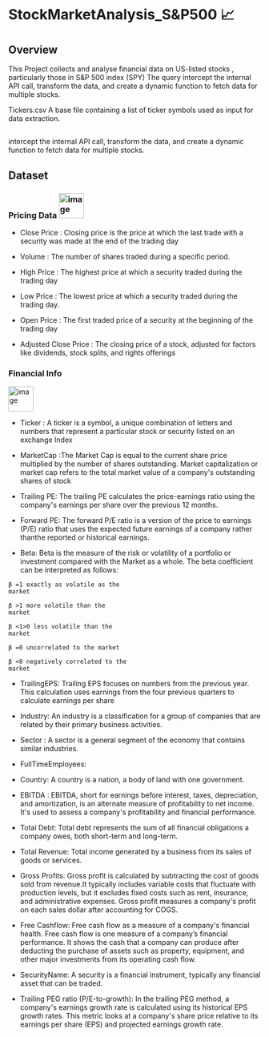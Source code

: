 # StockMarketAnalysis_S&P500 📈 


## Overview 
This Project collects and analyse financial data on US-listed stocks , particularly those in S&P 500 index (SPY) 
The query intercept the internal API call, transform the data, and create a dynamic function to fetch data for multiple stocks.



Tickers.csv
A base file containing a list of ticker symbols used as input for data extraction.
	

## 
intercept the internal API call, transform the data, and create a dynamic function to fetch data for multiple stocks.



## Dataset

### Pricing Data <img width="50" height="50" alt="image" src="https://github.com/user-attachments/assets/d286db5a-49cf-4c02-8c59-963c421bf5fb" />


-	Close Price :  Closing price is the price at which the last trade with a security was made at the end of the trading day
-	Volume : The number of shares traded during a specific period.

-	High Price : The highest price at which a security traded during the trading day

-	Low Price : The lowest price at which a security traded during the trading day. 

-	Open Price : The first traded price of a security at the beginning of the trading day

-	Adjusted Close Price : The closing price of a stock, adjusted for factors like dividends, stock splits, and rights offerings



### Financial Info 
<img width="50" height="50" alt="image" src="https://github.com/user-attachments/assets/37215658-1bed-4ca1-854f-2f229970f876" />





- Ticker : A ticker is a symbol, a unique combination of letters and numbers that represent a particular stock or security listed on an exchange
 Index	
- MarketCap :The Market Cap is equal to the current share price multiplied by the number of shares outstanding.  Market capitalization or market cap refers to the total market value of a company's outstanding shares of stock



- Trailing PE: The trailing PE calculates the price-earnings ratio using the company's earnings per share over the previous 12 months.
- Forward PE: The forward P/E ratio is a version of the price to earnings (P/E) ratio that uses the expected future earnings of a company rather thanthe reported or historical earnings.

- Beta: Beta is the measure of the risk or volatility of a portfolio or investment compared with the Market as a whole. 
The beta coefficient can be interpreted as follows:




<code style="color : name_color">β =1 exactly as volatile as the market</code>

<code style="color : name_color">β >1 more volatile than the market</code>

<code style="color : name_color">β <1>0 less volatile than the market </code>


<code style="color : name_color">β =0 uncorrelated to the market </code>

<code style="color : name_colr">β <0 negatively correlated to the market </code>






- TrailingEPS: Trailing EPS focuses on numbers from the previous year. This calculation uses earnings from the four previous quarters to calculate earnings per share
  
- Industry: An industry is a classification for a group of companies that are related by their primary business activities.
  
- Sector : A sector is a general segment of the economy that contains similar industries.
  
- FullTimeEmployees:

- Country: A country is a nation, a body of land with one government.
  
- EBITDA : EBITDA, short for earnings before interest, taxes, depreciation, and amortization, is an alternate measure of profitability to net income. It's used to assess a company's profitability and financial performance.
  
- Total Debt: Total debt represents the sum of all financial obligations a company owes, both short-term and long-term.

- Total Revenue: Total income generated by a business from its sales of goods or services.

- Gross Profits: Gross profit is calculated by subtracting the cost of goods sold from revenue.It typically includes variable costs that fluctuate with  production levels, but it excludes fixed costs such as rent, insurance, and administrative expenses. Gross profit measures a company's profit on each sales dollar after accounting for COGS.

- Free Cashflow: Free cash flow as a measure of a company's financial health. Free cash flow is one measure of a company’s financial performance. It shows the cash that a company can produce after deducting the purchase of assets such as property, equipment, and other major investments from its operating cash flow.

- SecurityName: A security is a financial instrument, typically any financial asset that can be traded. 	

- Trailing PEG ratio (P/E-to-growth):	In the trailing PEG method, a company's earnings growth rate is calculated using its historical EPS growth rates. This metric looks at a company's share price relative to its earnings per share (EPS) and projected earnings growth rate. 
	

